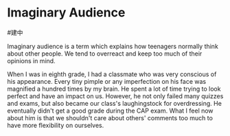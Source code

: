 # Imaginary Audience
#建中 

Imaginary audience is a term which explains how teenagers normally think about other people. We tend to overreact and keep too much of their opinions in mind.

When I was in eighth grade, I had a classmate who was very conscious of his appearance. Every tiny pimple or any imperfection on his face was magnified a hundred times by my brain. He spent a lot of time trying to look perfect and have an impact on us. However, he not only failed many quizzes and exams, but also became our class's laughingstock for overdressing. He eventually didn't get a good grade during the CAP exam. What I feel now about him is that we shouldn't care about others' comments too much to have more flexibility on ourselves.